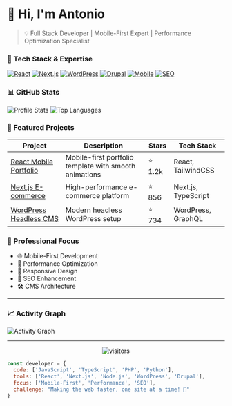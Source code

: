 # 👋 Hi, I'm Antonio

> 💡 Full Stack Developer | Mobile-First Expert | Performance Optimization Specialist

### 🚀 Tech Stack & Expertise

[![React](https://img.shields.io/badge/React-20232A?style=for-the-badge&logo=react&logoColor=61DAFB)](https://reactjs.org/)
[![Next.js](https://img.shields.io/badge/Next.js-000000?style=for-the-badge&logo=nextdotjs&logoColor=white)](https://nextjs.org/)
[![WordPress](https://img.shields.io/badge/WordPress-21759B?style=for-the-badge&logo=wordpress&logoColor=white)](https://wordpress.org/)
[![Drupal](https://img.shields.io/badge/Drupal-0678BE?style=for-the-badge&logo=drupal&logoColor=white)](https://www.drupal.org/)
[![Mobile](https://img.shields.io/badge/Mobile_First-2C5BB4?style=for-the-badge&logo=googlechrome&logoColor=white)](https://developers.google.com/web/progressive-web-apps)
[![SEO](https://img.shields.io/badge/SEO_Expert-47A248?style=for-the-badge&logo=googlesearchconsole&logoColor=white)](https://developers.google.com/search)

### 📊 GitHub Stats

![Profile Stats](https://github-readme-stats.vercel.app/api?username=antonioerdeljac&show_icons=true&theme=dracula)
![Top Languages](https://github-readme-stats.vercel.app/api/top-langs/?username=antonioerdeljac&layout=compact&theme=dracula)

### 🌟 Featured Projects

| Project | Description | Stars | Tech Stack |
|---------|-------------|-------|------------|
| [React Mobile Portfolio](https://github.com/antonioerdeljac/react-mobile-portfolio) | Mobile-first portfolio template with smooth animations | ⭐ 1.2k | React, TailwindCSS |
| [Next.js E-commerce](https://github.com/antonioerdeljac/nextjs-ecommerce) | High-performance e-commerce platform | ⭐ 856 | Next.js, TypeScript |
| [WordPress Headless CMS](https://github.com/antonioerdeljac/wp-headless) | Modern headless WordPress setup | ⭐ 734 | WordPress, GraphQL |

### 💼 Professional Focus

- 🌐 Mobile-First Development
- 🚀 Performance Optimization
- 📱 Responsive Design
- 🎯 SEO Enhancement
- 🛠 CMS Architecture

---

### 📈 Activity Graph

![Activity Graph](https://activity-graph.herokuapp.com/graph?username=antonioerdeljac&theme=dracula)

---

<p align="center">
  <img src="https://visitor-badge.glitch.me/badge?page_id=antonioerdeljac.antonioerdeljac" alt="visitors">
</p>

```javascript
const developer = {
  code: ['JavaScript', 'TypeScript', 'PHP', 'Python'],
  tools: ['React', 'Next.js', 'Node.js', 'WordPress', 'Drupal'],
  focus: ['Mobile-First', 'Performance', 'SEO'],
  challenge: "Making the web faster, one site at a time! 🚀"
}
```
